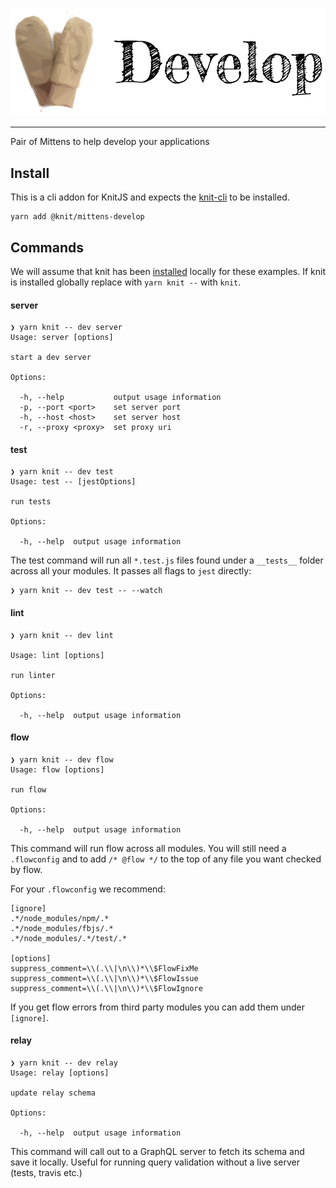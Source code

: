 ![Develop](mittens_develop_header.png "Develop")

---

Pair of Mittens to help develop your applications

## Install

This is a cli addon for KnitJS and expects the [knit-cli](https://github.com/knitjs/knit/tree/master/modules/node_modules/%40knit/knit) to be installed.

```
yarn add @knit/mittens-develop
```

## Commands

We will assume that knit has been [installed](https://github.com/knitjs/knit/tree/master/modules/node_modules/%40knit/knit#local) locally for these examples. If knit is installed globally replace  with `yarn knit --` with `knit`.

#### server

```
❯ yarn knit -- dev server
Usage: server [options]

start a dev server

Options:

  -h, --help           output usage information
  -p, --port <port>    set server port
  -h, --host <host>    set server host
  -r, --proxy <proxy>  set proxy uri
```


#### test

```
❯ yarn knit -- dev test
Usage: test -- [jestOptions]

run tests

Options:

  -h, --help  output usage information
```

The test command will run all `*.test.js` files found under a `__tests__` folder across all your modules. It passes all flags to `jest` directly:

```
❯ yarn knit -- dev test -- --watch
```

#### lint

```
❯ yarn knit -- dev lint

Usage: lint [options]

run linter

Options:

  -h, --help  output usage information
```

#### flow

```
❯ yarn knit -- dev flow
Usage: flow [options]

run flow

Options:

  -h, --help  output usage information
```

This command will run flow across all modules. You will still need a `.flowconfig` and to add `/* @flow */` to the top of any file you want checked by flow.

For your `.flowconfig` we recommend:

```
[ignore]
.*/node_modules/npm/.*
.*/node_modules/fbjs/.*
.*/node_modules/.*/test/.*

[options]
suppress_comment=\\(.\\|\n\\)*\\$FlowFixMe
suppress_comment=\\(.\\|\n\\)*\\$FlowIssue
suppress_comment=\\(.\\|\n\\)*\\$FlowIgnore
```

If you get flow errors from third party modules you can add them under `[ignore]`.

#### relay

```
❯ yarn knit -- dev relay
Usage: relay [options]

update relay schema

Options:

  -h, --help  output usage information
```

This command will call out to a GraphQL server to fetch its schema and save it locally. Useful for running query validation without a live server (tests, travis etc.)
